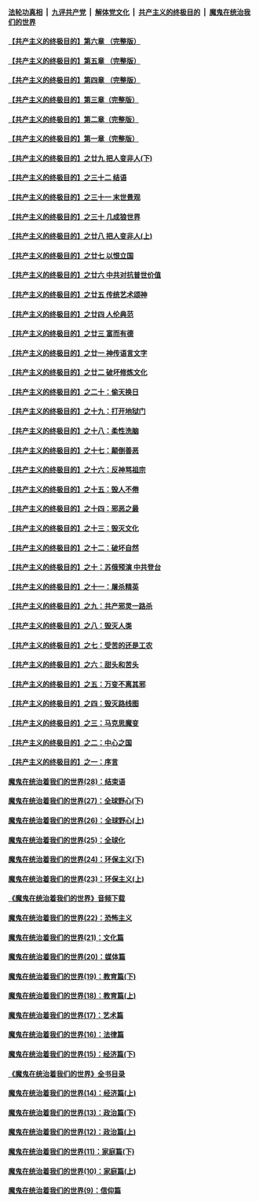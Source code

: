 ####  [法轮功真相](../../../../basic/blob/master/README.md?t=06241231) &nbsp;|&nbsp; [九评共产党](../../../../9ping.md/blob/master/README.md?t=06241231) &nbsp;|&nbsp; [解体党文化](../../../../jtdwh.md/blob/master/README.md?t=06241231)  &nbsp;|&nbsp; [共产主义的终极目的](../../../../gczydzjmd.md/blob/master/README.md?t=06241231) &nbsp;|&nbsp; [魔鬼在统治我们的世界](../../../../mgztzwmdsj.md/blob/master/README.md?t=06241231) 

#### [【共产主义的终极目的】第六章 （完整版）](../pages/nsc422/n11428913.md?t=06241231) 

#### [【共产主义的终极目的】第五章 （完整版）](../pages/nsc422/n11428912.md?t=06241231) 

#### [【共产主义的终极目的】第四章 （完整版）](../pages/nsc422/n11428907.md?t=06241231) 

#### [【共产主义的终极目的】第三章（完整版）](../pages/nsc422/n11428848.md?t=06241231) 

#### [【共产主义的终极目的】第二章（完整版）](../pages/nsc422/n11428831.md?t=06241231) 

#### [【共产主义的终极目的】第一章（完整版）](../pages/nsc422/n11417651.md?t=06241231) 

#### [【共产主义的终极目的】之廿九 把人变非人(下)](../pages/nsc422/n11344140.md?t=06241231) 

#### [【共产主义的终极目的】之三十二 结语](../pages/nsc422/n11360535.md?t=06241231) 

#### [【共产主义的终极目的】之三十一 末世景观](../pages/nsc422/n11351129.md?t=06241231) 

#### [【共产主义的终极目的】之三十 几成狼世界](../pages/nsc422/n11348280.md?t=06241231) 

#### [【共产主义的终极目的】之廿八 把人变非人(上)](../pages/nsc422/n11340492.md?t=06241231) 

#### [【共产主义的终极目的】之廿七 以恨立国](../pages/nsc422/n11336944.md?t=06241231) 

#### [【共产主义的终极目的】之廿六 中共对抗普世价值](../pages/nsc422/n11324785.md?t=06241231) 

#### [【共产主义的终极目的】之廿五 传统艺术颂神](../pages/nsc422/n11296396.md?t=06241231) 

#### [【共产主义的终极目的】之廿四 人伦典范](../pages/nsc422/n11296397.md?t=06241231) 

#### [【共产主义的终极目的】之廿三 富而有德](../pages/nsc422/n11283598.md?t=06241231) 

#### [【共产主义的终极目的】之廿一 神传语言文字](../pages/nsc422/n11263265.md?t=06241231) 

#### [【共产主义的终极目的】之廿二 破坏修炼文化](../pages/nsc422/n11245728.md?t=06241231) 

#### [【共产主义的终极目的】之二十：偷天换日](../pages/nsc422/n11238846.md?t=06241231) 

#### [【共产主义的终极目的】之十九：打开地狱门](../pages/nsc422/n11206376.md?t=06241231) 

#### [【共产主义的终极目的】之十八：柔性洗脑](../pages/nsc422/n11199994.md?t=06241231) 

#### [【共产主义的终极目的】之十七：颠倒善恶](../pages/nsc422/n11179782.md?t=06241231) 

#### [【共产主义的终极目的】之十六：反神骂祖宗](../pages/nsc422/n11166798.md?t=06241231) 

#### [【共产主义的终极目的】之十五：毁人不倦](../pages/nsc422/n11166792.md?t=06241231) 

#### [【共产主义的终极目的】之十四：邪恶之最](../pages/nsc422/n11150249.md?t=06241231) 

#### [【共产主义的终极目的】之十三：毁灭文化](../pages/nsc422/n11135227.md?t=06241231) 

#### [【共产主义的终极目的】之十二：破坏自然](../pages/nsc422/n11135214.md?t=06241231) 

#### [【共产主义的终极目的】之十：苏俄预演 中共登台](../pages/nsc422/n11118424.md?t=06241231) 

#### [【共产主义的终极目的】之十一：屠杀精英](../pages/nsc422/n11118442.md?t=06241231) 

#### [【共产主义的终极目的】之九：共产邪灵一路杀](../pages/nsc422/n11114139.md?t=06241231) 

#### [【共产主义的终极目的】之八：毁灭人类](../pages/nsc422/n11108503.md?t=06241231) 

#### [【共产主义的终极目的】之七：受苦的还是工农](../pages/nsc422/n11101809.md?t=06241231) 

#### [【共产主义的终极目的】之六：甜头和苦头](../pages/nsc422/n11096971.md?t=06241231) 

#### [【共产主义的终极目的】之五：万变不离其邪](../pages/nsc422/n11091285.md?t=06241231) 

#### [【共产主义的终极目的】之四：毁灭路线图](../pages/nsc422/n11086284.md?t=06241231) 

#### [【共产主义的终极目的】之三：马克思魔变](../pages/nsc422/n11061941.md?t=06241231) 

#### [【共产主义的终极目的】之二：中心之国](../pages/nsc422/n11047728.md?t=06241231) 

#### [【共产主义的终极目的】之一：序言](../pages/nsc422/n11086077.md?t=06241231) 

#### [魔鬼在统治着我们的世界(28)：结束语](../pages/nsc422/n10936246.md?t=06241231) 

#### [魔鬼在统治着我们的世界(27)：全球野心(下)](../pages/nsc422/n10928319.md?t=06241231) 

#### [魔鬼在统治着我们的世界(26)：全球野心(上)](../pages/nsc422/n10900318.md?t=06241231) 

#### [魔鬼在统治着我们的世界(25)：全球化](../pages/nsc422/n10788205.md?t=06241231) 

#### [魔鬼在统治着我们的世界(24)：环保主义(下)](../pages/nsc422/n10695307.md?t=06241231) 

#### [魔鬼在统治着我们的世界(23)：环保主义(上)](../pages/nsc422/n10688613.md?t=06241231) 

#### [《魔鬼在统治着我们的世界》音频下载](../pages/nsc422/n10635553.md?t=06241231) 

#### [魔鬼在统治着我们的世界(22)：恐怖主义](../pages/nsc422/n10614727.md?t=06241231) 

#### [魔鬼在统治着我们的世界(21)：文化篇](../pages/nsc422/n10597706.md?t=06241231) 

#### [魔鬼在统治着我们的世界(20)：媒体篇](../pages/nsc422/n10586579.md?t=06241231) 

#### [魔鬼在统治着我们的世界(19)：教育篇(下)](../pages/nsc422/n10564808.md?t=06241231) 

#### [魔鬼在统治着我们的世界(18)：教育篇(上)](../pages/nsc422/n10526970.md?t=06241231) 

#### [魔鬼在统治着我们的世界(17)：艺术篇](../pages/nsc422/n10499093.md?t=06241231) 

#### [魔鬼在统治着我们的世界(16)：法律篇](../pages/nsc422/n10485969.md?t=06241231) 

#### [魔鬼在统治着我们的世界(15)：经济篇(下)](../pages/nsc422/n10469975.md?t=06241231) 

#### [《魔鬼在统治着我们的世界》全书目录](../pages/nsc422/n10464261.md?t=06241231) 

#### [魔鬼在统治着我们的世界(14)：经济篇(上)](../pages/nsc422/n10457370.md?t=06241231) 

#### [魔鬼在统治着我们的世界(13)：政治篇(下)](../pages/nsc422/n10448270.md?t=06241231) 

#### [魔鬼在统治着我们的世界(12)：政治篇(上)](../pages/nsc422/n10444576.md?t=06241231) 

#### [魔鬼在统治着我们的世界(11)：家庭篇(下)](../pages/nsc422/n10440961.md?t=06241231) 

#### [魔鬼在统治着我们的世界(10)：家庭篇(上)](../pages/nsc422/n10435448.md?t=06241231) 

#### [魔鬼在统治着我们的世界(9)：信仰篇](../pages/nsc422/n10432159.md?t=06241231) 

